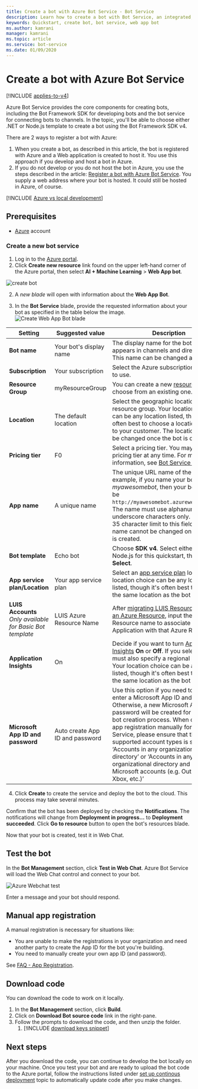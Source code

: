 ```yaml
---
title: Create a bot with Azure Bot Service - Bot Service
description: Learn how to create a bot with Bot Service, an integrated, dedicated bot development environment.
keywords: Quickstart, create bot, bot service, web app bot
ms.author: kamrani
manager: kamrani
ms.topic: article
ms.service: bot-service
ms.date: 01/09/2020
---
```


# Create a bot with Azure Bot Service

[!INCLUDE [applies-to-v4](../includes/applies-to.md)]

Azure Bot Service provides the core components for creating bots, including the Bot Framework SDK for developing bots and the bot service for connecting bots to channels. In the topic, you'll be able to choose either .NET or Node.js template to create a bot using the Bot Framework SDK v4.

There are 2 ways to register a bot with Azure:

1. When you create a bot, as described in this article, the bot is registered with Azure and a Web application is created to host it. You use this approach if you develop and host a bot in Azure.
1. If you do not develop or you do not host the bot in Azure, you use the steps described in  the article: [Register a bot with Azure Bot Service](~/bot-service-quickstart-registration.md). You supply a web address where your bot is hosted. It could still be hosted in Azure, of course.

[!INCLUDE [Azure vs local development](~/includes/snippet-quickstart-paths.md)]

## Prerequisites

- [Azure](https://portal.azure.com) account

### Create a new bot service

1. Log in to the [Azure portal](https://portal.azure.com/).
1. Click **Create new resource** link found on the upper left-hand corner of the Azure portal, then select **AI + Machine Learning** > **Web App bot**.

![create bot](../media/azure-bot-quickstarts/abs-create-blade.png)

2. A *new blade* will open with information about the **Web App Bot**.

3. In the **Bot Service** blade, provide the requested information about your bot as specified in the table below the image.  <br/>
 ![Create Web App Bot blade](../media/azure-bot-quickstarts/sdk-create-bot-service-blade.png)

 | Setting | Suggested value | Description |
 | ---- | ---- | ---- |
 | **Bot name** | Your bot's display name | The display name for the bot that appears in channels and directories. This name can be changed at anytime. |
 | **Subscription** | Your subscription | Select the Azure subscription you want to use. |
 | **Resource Group** | myResourceGroup | You can create a new [resource group](/azure/azure-resource-manager/resource-group-overview#resource-groups) or choose from an existing one. |
 | **Location** | The default location | Select the geographic location for your resource group. Your location choice can be any location listed, though it's often best to choose a location closest to your customer. The location cannot be changed once the bot is created. |
 | **Pricing tier** | F0 | Select a pricing tier. You may update the pricing tier at any time. For more information, see [Bot Service pricing](https://azure.microsoft.com/pricing/details/bot-service/). |
 | **App name** | A unique name | The unique URL name of the bot. For example, if you name your bot *myawesomebot*, then your bot's URL will be `http://myawesomebot.azurewebsites.net`. The name must use alphanumeric and underscore characters only. There is a 35 character limit to this field. The App name cannot be changed once the bot is created. |
 | **Bot template** | Echo bot | Choose **SDK v4**. Select either C# or Node.js for this quickstart, then click **Select**.
 | **App service plan/Location** | Your app service plan  | Select an [app service plan](https://azure.microsoft.com/pricing/details/app-service/plans/) location. Your location choice can be any location listed, though it's often best to choose the same location as the bot service. |
 | **LUIS Accounts** _Only available for Basic Bot template_ | LUIS Azure Resource Name | After [migrating LUIS Resources over to an Azure Resource](https://docs.microsoft.com/azure/cognitive-services/luis/luis-migration-authoring), input the Azure Resource name to associate this LUIS Application with that Azure Resource.
 | **Application Insights** | On | Decide if you want to turn [Application Insights](/bot-framework/bot-service-manage-analytics) **On** or **Off**. If you select **On**, you must also specify a regional location. Your location choice can be any location listed, though it's often best to choose the same location as the bot service. |
 | **Microsoft App ID and password** | Auto create App ID and password | Use this option if you need to manually enter a Microsoft App ID and password. Otherwise, a new Microsoft App ID and password will be created for you in the bot creation process. When creating an app registration manually for the Bot Service, please ensure that the supported account types is set to ‘Accounts in any organizational directory’ or ‘Accounts in any organizational directory and personal Microsoft accounts (e.g. Outlook.com, Xbox, etc.)’ |

4. Click **Create** to create the service and deploy the bot to the cloud. This process may take several minutes.

Confirm that the bot has been deployed by checking the **Notifications**. The notifications will change from **Deployment in progress...** to **Deployment succeeded**. Click **Go to resource** button to open the bot's resources blade.

Now that your bot is created, test it in Web Chat.

## Test the bot
In the **Bot Management** section, click **Test in Web Chat**. Azure Bot Service will load the Web Chat control and connect to your bot.

![Azure Webchat test](../media/azure-bot-quickstarts/azure-webchat-test.png)

Enter a message and your bot should respond.

## Manual app registration

A manual registration is necessary for situations like:

- You are unable to make the registrations in your organization and need another party to create the App ID for the bot you're building.
- You need to manually create your own app ID (and password).

See [FAQ - App Registration](~/bot-service-resources-faq-azure.md#how-do-i-create-my-own-app-registration).


## Download code
You can download the code to work on it locally.
1. In the **Bot Management** section, click **Build**.
1. Click on **Download Bot source code** link in the right-pane.
1. Follow the prompts to download the code, and then unzip the folder.
    1. [!INCLUDE [download keys snippet](../includes/snippet-abs-key-download.md)]

## Next steps
After you download the code, you can continue to develop the bot locally on your machine. Once you test your bot and are ready to upload the bot code to the Azure portal, follow the instructions listed under [set up continous deployment](../bot-service-build-continuous-deployment.md) topic to automatically update code after you make changes.
